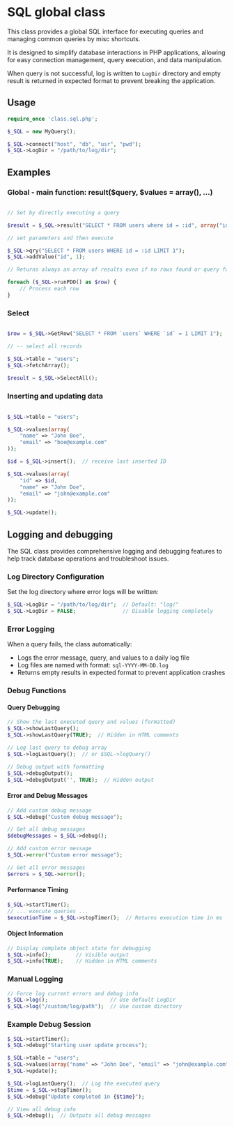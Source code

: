 # SQL global class

This class provides a global SQL interface for executing queries and managing common queries by misc shortcuts.

It is designed to simplify database interactions in PHP applications, allowing for easy connection management, query execution, and data manipulation.

When query is not successful, log is written to `LogDir` directory and empty result is returned in expected format to prevent breaking the application.

## Usage

```php
require_once 'class.sql.php';

$_SQL = new MyQuery();

$_SQL->connect("host", "db", "usr", "pwd");
$_SQL->LogDir = "/path/to/log/dir";

```

## Examples

### Global - main function: result($query, $values = array(), ...)

```php

// Set by directly executing a query

$result = $_SQL->result("SELECT * FROM users where id = :id", array("id" => 1));

// set parameters and then execute

$_SQL->qry("SELECT * FROM users WHERE id = :id LIMIT 1");
$_SQL->addValue("id", 1);

// Returns always an array of results even if no rows found or query fails

foreach ($_SQL->runPDO() as $row) {
    // Process each row
}  

```

### Select

```php

$row = $_SQL->GetRow("SELECT * FROM `users` WHERE `id` = 1 LIMIT 1");

// -- select all records

$_SQL->table = "users";
$_SQL->fetchArray();
    
$result = $_SQL->SelectAll();

```

### Inserting and updating data

```php

$_SQL->table = "users";

$_SQL->values(array(    
    "name" => "John Boe",
    "email" => "boe@example.com"
));

$id = $_SQL->insert();  // receive last inserted ID

$_SQL->values(array(
    "id" => $id,
    "name" => "John Doe",
    "email" => "john@example.com"
));

$_SQL->update();

```

## Logging and debugging

The SQL class provides comprehensive logging and debugging features to help track database operations and troubleshoot issues.

### Log Directory Configuration

Set the log directory where error logs will be written:

```php
$_SQL->LogDir = "/path/to/log/dir";  // Default: "log/"
$_SQL->LogDir = FALSE;               // Disable logging completely
```

### Error Logging

When a query fails, the class automatically:
- Logs the error message, query, and values to a daily log file
- Log files are named with format: `sql-YYYY-MM-DD.log`
- Returns empty results in expected format to prevent application crashes

### Debug Functions

#### Query Debugging
```php
// Show the last executed query and values (formatted)
$_SQL->showLastQuery();
$_SQL->showLastQuery(TRUE);  // Hidden in HTML comments

// Log last query to debug array
$_SQL->logLastQuery();  // or $SQL->logQuery()

// Debug output with formatting
$_SQL->debugOutput();
$_SQL->debugOutput('', TRUE);  // Hidden output
```

#### Error and Debug Messages
```php
// Add custom debug message
$_SQL->debug("Custom debug message");

// Get all debug messages
$debugMessages = $_SQL->debug();

// Add custom error message  
$_SQL->error("Custom error message");

// Get all error messages
$errors = $_SQL->error();
```

#### Performance Timing
```php
$_SQL->startTimer();
// ... execute queries ...
$executionTime = $_SQL->stopTimer();  // Returns execution time in ms
```

#### Object Information
```php
// Display complete object state for debugging
$_SQL->info();        // Visible output
$_SQL->info(TRUE);    // Hidden in HTML comments
```

### Manual Logging
```php
// Force log current errors and debug info
$_SQL->log();                    // Use default LogDir
$_SQL->log("/custom/log/path");  // Use custom directory
```

### Example Debug Session
```php
$_SQL->startTimer();
$_SQL->debug("Starting user update process");

$_SQL->table = "users";
$_SQL->values(array("name" => "John Doe", "email" => "john@example.com"));
$_SQL->update();

$_SQL->logLastQuery();  // Log the executed query
$time = $_SQL->stopTimer();
$_SQL->debug("Update completed in {$time}");

// View all debug info
$_SQL->debug();  // Outputs all debug messages
```

